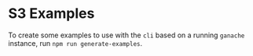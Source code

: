 S3 Examples
==

To create some examples to use with the `cli` based on a running `ganache`
instance, run `npm run generate-examples`.
